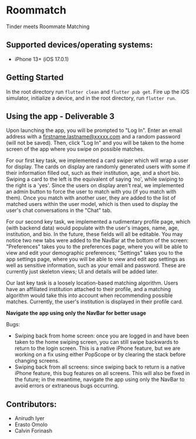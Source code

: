 # Roommatch
Tinder meets Roommate Matching

## Supported devices/operating systems:
- iPhone 13+ (iOS 17.0.1) 

## Getting Started

In the root directory run `flutter clean` and `flutter pub get`.
Fire up the iOS simulator, initialize a device, and in the root directory, run `flutter run`.

## Using the app - Deliverable 3

Upon launching the app, you will be prompted to "Log In". Enter an email address with a firstname.lastname@xxxxx.com and a random password (will not be saved). Then, click "Log In" and you will be taken to the home screen of the app where you swipe on possible matches. 

For our first key task, we implemented a card swiper which will wrap a user for display. The cards on display are randomly generated users with some if their information filled out, such as their institution, age, and a short bio. Swiping a card to the left is the equivalent of saying 'no', while swiping to the right is a 'yes'. Since the users on display aren't real, we implemented an admin button to force the user to match with you (if you match with them). Once you match with another user, they are added to the list of matched users within the user model, which is then used to display the user's chat conversations in the "Chat" tab. 

For our second key task, we implemented a rudimentary profile page, which (with backend data) would populate with the user's images, name, age, institution, and bio. In the future, these fields will all be editable. You may notice two new tabs were added to the NavBar at the bottom of the screen: "Preferences" takes you to the preferences page, where you will be able to view and edit your demographic preferences; "Settings" takes you to the app settings page, where you will be able to view and edit app settings as well as sensitive information, such as your email and password. These are currently just skeleton views; UI and details will be added later. 

Our last key task is a loosely location-based matching algorithm. Users have an affiliated institution attached to their profile, and a matching algorithm would take this into account when recommending possible matches. Currently, the user's institution is displayed in their profile card. 

**Navigate the app using only the NavBar for better usage**

Bugs:
- Swiping back from home screen: once you are logged in and have been taken to the home swiping screen, you can still swipe backwards to return to the login screen. This is a native iPhone feature, but we are working on a fix using either PopScope or by clearing the stack before changing screens.
- Swiping back from all screens: since swiping back to return is a native iPhone feature, this bug features on all screens. This will also be fixed in the future; in the meantime, navigate the app using only the NavBar to avoid errors or extraneous bugs occurring. 


## Contributors:
- Anirudh Iyer
- Erasto Omolo
- Calvin Forinash

